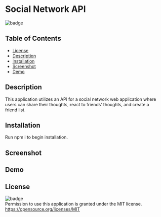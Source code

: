 # Social Network API

![badge](https://img.shields.io/badge/license-MIT-important)

## Table of Contents

* [License](#license)
* [Description](#description)
* [Installation](#installation)
* [Screenshot](#screenshot)
* [Demo](#demo)


## Description
This application utilizes an API for a social network web application where users can share their thoughts, react to friends’ thoughts, and create a friend list. 

## Installation
Run npm i to begin installation.

## Screenshot


## Demo


## License
![badge](https://img.shields.io/badge/license-MIT-important)<br>
Permission to use this application is granted under the MIT license. <https://opensource.org/licenses/MIT>
